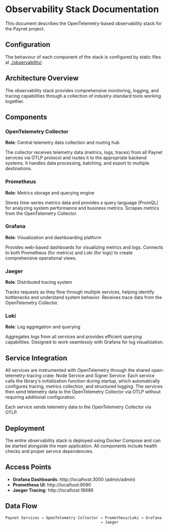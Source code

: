 # Observability Stack Documentation

This document describes the OpenTelemetry-based observability stack for the Paynet project.

## Configuration

The behaviour of each component of the stack is configured by static files at [./observability/](./observability).

## Architecture Overview

The observability stack provides comprehensive monitoring, logging, and tracing capabilities through a collection of industry-standard tools working together.

## Components

### OpenTelemetry Collector
**Role**: Central telemetry data collection and routing hub

The collector receives telemetry data (metrics, logs, traces) from all Paynet services via OTLP protocol and routes it to the appropriate backend systems. It handles data processing, batching, and export to multiple destinations.

### Prometheus
**Role**: Metrics storage and querying engine

Stores time-series metrics data and provides a query language (PromQL) for analyzing system performance and business metrics. Scrapes metrics from the OpenTelemetry Collector.

### Grafana
**Role**: Visualization and dashboarding platform

Provides web-based dashboards for visualizing metrics and logs. Connects to both Prometheus (for metrics) and Loki (for logs) to create comprehensive operational views.

### Jaeger
**Role**: Distributed tracing system

Tracks requests as they flow through multiple services, helping identify bottlenecks and understand system behavior. Receives trace data from the OpenTelemetry Collector.

### Loki
**Role**: Log aggregation and querying

Aggregates logs from all services and provides efficient querying capabilities. Designed to work seamlessly with Grafana for log visualization.

## Service Integration

All services are instrumented with OpenTelemetry through the shared open-telemetry-tracing crate: Node Service and Signer Service.
Each service calls the library's initialization function during startup, which automatically configures tracing, metrics collection, and structured logging. The services then send telemetry data to the OpenTelemetry Collector via OTLP without requiring additional configuration.

Each service sends telemetry data to the OpenTelemetry Collector via OTLP.

## Deployment

The entire observability stack is deployed using Docker Compose and can be started alongside the main application. All components include health checks and proper service dependencies.

## Access Points

- **Grafana Dashboards**: http://localhost:3000 (admin/admin)
- **Prometheus UI**: http://localhost:9090
- **Jaeger Tracing**: http://localhost:16686

## Data Flow

```
Paynet Services → OpenTelemetry Collector → Prometheus/Loki → Grafana
                                          → Jaeger
```
